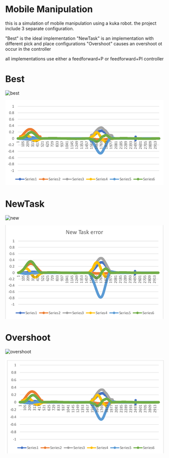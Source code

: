 # Mobile Manipulation
this is a simulation of mobile manipulation using a kuka robot.
the project include 3 separate configuration.

"Best" is the ideal implementation
"NewTask" is an implementation with different pick and place configurations
"Overshoot" causes an overshoot ot occur in the controller

all implementations use either a feedforward+P or  feedforward+PI controller 

# Best
![best](https://user-images.githubusercontent.com/85181559/145726678-7351569d-f468-4fbe-8f03-1935d2ea8ad4.gif)

![error](https://github.com/Rank-N-Tensor/Mobile-Manipulation/blob/master/Error_report/Best1.png)


# NewTask
![new](https://user-images.githubusercontent.com/85181559/145726684-73319773-cd67-4188-b718-696c261280b1.gif)

![error](https://github.com/Rank-N-Tensor/Mobile-Manipulation/blob/master/Error_report/new.png)

# Overshoot
![overshoot](https://user-images.githubusercontent.com/85181559/145726688-c40c7481-3267-4df9-9a2f-53586b000937.gif)

![error](https://github.com/Rank-N-Tensor/Mobile-Manipulation/blob/master/Error_report/Overshoot.png)